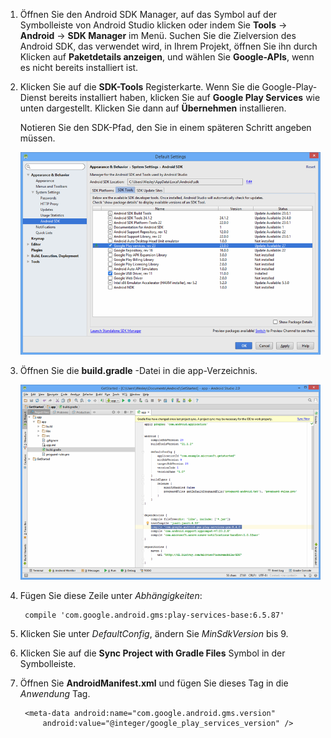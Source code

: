 1. Öffnen Sie den Android SDK Manager, auf das Symbol auf der Symbolleiste von Android Studio klicken oder indem Sie **Tools** -> **Android** -> **SDK Manager** im Menü. Suchen Sie die Zielversion des Android SDK, das verwendet wird, in Ihrem Projekt, öffnen Sie ihn durch Klicken auf **Paketdetails anzeigen**, und wählen Sie **Google-APIs**, wenn es nicht bereits installiert ist.

2. Klicken Sie auf die **SDK-Tools** Registerkarte. Wenn Sie die Google-Play-Dienst bereits installiert haben, klicken Sie auf **Google Play Services** wie unten dargestellt. Klicken Sie dann auf **Übernehmen** installieren. 
 
    Notieren Sie den SDK-Pfad, den Sie in einem späteren Schritt angeben müssen. 

    ![](./media/notification-hubs-android-studio-add-google-play-services/notification-hubs-android-studio-sdk-manager.png)


3. Öffnen Sie die **build.gradle** -Datei in die app-Verzeichnis.

    ![](./media/notification-hubs-android-studio-add-google-play-services/notification-hubs-android-studio-add-google-play-dependency.png)

4. Fügen Sie diese Zeile unter *Abhängigkeiten*: 

        compile 'com.google.android.gms:play-services-base:6.5.87'

5. Klicken Sie unter *DefaultConfig*, ändern Sie *MinSdkVersion* bis 9.
 
6. Klicken Sie auf die **Sync Project with Gradle Files** Symbol in der Symbolleiste.

7. Öffnen Sie **AndroidManifest.xml** und fügen Sie dieses Tag in die *Anwendung* Tag.

        <meta-data android:name="com.google.android.gms.version"
            android:value="@integer/google_play_services_version" />
 






